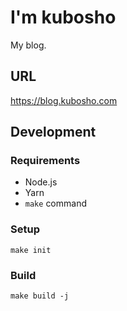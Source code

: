 # I'm kubosho

My blog.

## URL

https://blog.kubosho.com

## Development

### Requirements

- Node.js
- Yarn
- `make` command

### Setup

```
make init
```

### Build

```
make build -j
```
